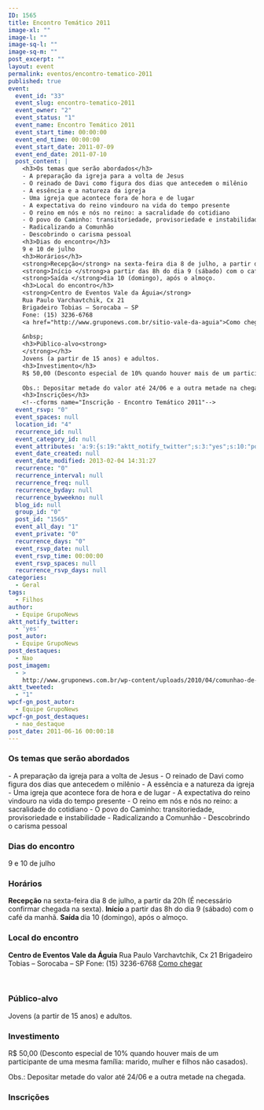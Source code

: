 ```yaml
---
ID: 1565
title: Encontro Temático 2011
image-xl: ""
image-l: ""
image-sq-l: ""
image-sq-m: ""
post_excerpt: ""
layout: event
permalink: eventos/encontro-tematico-2011
published: true
event:
  event_id: "33"
  event_slug: encontro-tematico-2011
  event_owner: "2"
  event_status: "1"
  event_name: Encontro Temático 2011
  event_start_time: 00:00:00
  event_end_time: 00:00:00
  event_start_date: 2011-07-09
  event_end_date: 2011-07-10
  post_content: |
    <h3>Os temas que serão abordados</h3>
    - A preparação da igreja para a volta de Jesus
    - O reinado de Davi como figura dos dias que antecedem o milênio
    - A essência e a natureza da igreja
    - Uma igreja que acontece fora de hora e de lugar
    - A expectativa do reino vindouro na vida do tempo presente
    - O reino em nós e nós no reino: a sacralidade do cotidiano
    - O povo do Caminho: transitoriedade, provisoriedade e instabilidade
    - Radicalizando a Comunhão
    - Descobrindo o carisma pessoal
    <h3>Dias do encontro</h3>
    9 e 10 de julho
    <h3>Horários</h3>
    <strong>Recepção</strong> na sexta-feira dia 8 de julho, a partir da 20h (É necessário confirmar chegada na sexta).
    <strong>Início </strong>a partir das 8h do dia 9 (sábado) com o café da manhã.
    <strong>Saída </strong>dia 10 (domingo), após o almoço.
    <h3>Local do encontro</h3>
    <strong>Centro de Eventos Vale da Águia</strong>
    Rua Paulo Varchavtchik, Cx 21
    Brigadeiro Tobias – Sorocaba – SP
    Fone: (15) 3236-6768
    <a href="http://www.gruponews.com.br/sitio-vale-da-aguia">Como chegar</a>
    
    &nbsp;
    <h3>Público-alvo<strong>
    </strong></h3>
    Jovens (a partir de 15 anos) e adultos.
    <h3>Investimento</h3>
    R$ 50,00 (Desconto especial de 10% quando houver mais de um participante de uma mesma família: marido, mulher e filhos não casados).
    
    Obs.: Depositar metade do valor até 24/06 e a outra metade na chegada.
    <h3>Inscrições</h3>
    <!--cforms name="Inscrição - Encontro Temático 2011"-->
  event_rsvp: "0"
  event_spaces: null
  location_id: "4"
  recurrence_id: null
  event_category_id: null
  event_attributes: 'a:9:{s:19:"aktt_notify_twitter";s:3:"yes";s:10:"post_autor";s:16:"Equipe GrupoNews";s:14:"post_destaques";s:3:"Nao";s:11:"post_imagem";s:84:"http://www.gruponews.com.br/wp-content/uploads/2010/04/comunhao-de-cada-dia.jpg";s:12:"aktt_tweeted";s:1:"1";s:18:"wpcf-gn_post_autor";s:16:"Equipe GrupoNews";s:22:"wpcf-gn_post_destaques";s:12:"nao_destaque";s:19:"wpcf-invalid-fields";s:2042:"a:3:{s:63:"wpcf-textfield-gn_post_autor-c7dd3d8d13e239d275cca93ec7d82e2c-1";a:10:{s:5:"#type";s:9:"textfield";s:3:"#id";s:63:"wpcf-textfield-gn_post_autor-c7dd3d8d13e239d275cca93ec7d82e2c-1";s:6:"#title";s:13:"Nome do Autor";s:12:"#description";s:0:"";s:5:"#name";s:19:"wpcf[gn_post_autor]";s:6:"#value";s:16:"Equipe GrupoNews";s:7:"wpcf-id";s:13:"gn_post_autor";s:9:"wpcf-slug";s:13:"gn_post_autor";s:9:"wpcf-type";s:9:"textfield";s:9:"#validate";a:1:{s:8:"required";a:3:{s:6:"active";s:1:"1";s:5:"value";s:4:"true";s:7:"message";s:23:"Coloque o nome do autor";}}}s:72:"wpcf-textfield-gn_post_imagem_credito-d05f717555498803f28a63346ee534bd-1";a:9:{s:5:"#type";s:9:"textfield";s:3:"#id";s:72:"wpcf-textfield-gn_post_imagem_credito-d05f717555498803f28a63346ee534bd-1";s:6:"#title";s:18:"Crédito da imagem";s:12:"#description";s:0:"";s:5:"#name";s:28:"wpcf[gn_post_imagem_credito]";s:6:"#value";s:0:"";s:7:"wpcf-id";s:22:"gn_post_imagem_credito";s:9:"wpcf-slug";s:22:"gn_post_imagem_credito";s:9:"wpcf-type";s:9:"textfield";}s:63:"wpcf-radio-gn_post_destaques-39403c08421ac837052265aaad556ed4-1";a:12:{s:5:"#type";s:6:"radios";s:3:"#id";s:63:"wpcf-radio-gn_post_destaques-39403c08421ac837052265aaad556ed4-1";s:6:"#title";s:28:"Opções de Destaque na Home";s:12:"#description";s:0:"";s:5:"#name";s:23:"wpcf[gn_post_destaques]";s:6:"#value";s:12:"nao_destaque";s:7:"wpcf-id";s:17:"gn_post_destaques";s:9:"wpcf-slug";s:17:"gn_post_destaques";s:9:"wpcf-type";s:5:"radio";s:14:"#default_value";s:12:"nao_destaque";s:8:"#options";a:4:{s:14:"Destaque Maior";a:2:{s:6:"#value";s:14:"destaque_maior";s:6:"#title";s:14:"Destaque Maior";}s:15:"Destaque Médio";a:2:{s:6:"#value";s:14:"destaque_medio";s:6:"#title";s:15:"Destaque Médio";}s:9:"Novidades";a:2:{s:6:"#value";s:17:"destaque_novidade";s:6:"#title";s:9:"Novidades";}s:13:"Não destacar";a:2:{s:6:"#value";s:12:"nao_destaque";s:6:"#title";s:13:"Não destacar";}}s:9:"#validate";a:1:{s:8:"required";a:3:{s:6:"active";s:1:"1";s:5:"value";s:4:"true";s:7:"message";s:19:"Escolha uma opção";}}}}";s:27:"wpcf-gn_post_imagem_credito";s:0:"";}'
  event_date_created: null
  event_date_modified: 2013-02-04 14:31:27
  recurrence: "0"
  recurrence_interval: null
  recurrence_freq: null
  recurrence_byday: null
  recurrence_byweekno: null
  blog_id: null
  group_id: "0"
  post_id: "1565"
  event_all_day: "1"
  event_private: "0"
  recurrence_days: "0"
  event_rsvp_date: null
  event_rsvp_time: 00:00:00
  event_rsvp_spaces: null
  recurrence_rsvp_days: null
categories:
  - Geral
tags:
  - Filhos
author:
  - Equipe GrupoNews
aktt_notify_twitter:
  - 'yes'
post_autor:
  - Equipe GrupoNews
post_destaques:
  - Nao
post_imagem:
  - >
    http://www.gruponews.com.br/wp-content/uploads/2010/04/comunhao-de-cada-dia.jpg
aktt_tweeted:
  - "1"
wpcf-gn_post_autor:
  - Equipe GrupoNews
wpcf-gn_post_destaques:
  - nao_destaque
post_date: 2011-06-16 00:00:18
---
```

<h3>Os temas que serão abordados</h3>
- A preparação da igreja para a volta de Jesus
- O reinado de Davi como figura dos dias que antecedem o milênio
- A essência e a natureza da igreja
- Uma igreja que acontece fora de hora e de lugar
- A expectativa do reino vindouro na vida do tempo presente
- O reino em nós e nós no reino: a sacralidade do cotidiano
- O povo do Caminho: transitoriedade, provisoriedade e instabilidade
- Radicalizando a Comunhão
- Descobrindo o carisma pessoal
<h3>Dias do encontro</h3>
9 e 10 de julho
<h3>Horários</h3>
<strong>Recepção</strong> na sexta-feira dia 8 de julho, a partir da 20h (É necessário confirmar chegada na sexta).
<strong>Início </strong>a partir das 8h do dia 9 (sábado) com o café da manhã.
<strong>Saída </strong>dia 10 (domingo), após o almoço.
<h3>Local do encontro</h3>
<strong>Centro de Eventos Vale da Águia</strong>
Rua Paulo Varchavtchik, Cx 21
Brigadeiro Tobias – Sorocaba – SP
Fone: (15) 3236-6768
<a href="http://www.gruponews.com.br/sitio-vale-da-aguia">Como chegar</a>

&nbsp;
<h3>Público-alvo<strong>
</strong></h3>
Jovens (a partir de 15 anos) e adultos.
<h3>Investimento</h3>
R$ 50,00 (Desconto especial de 10% quando houver mais de um participante de uma mesma família: marido, mulher e filhos não casados).

Obs.: Depositar metade do valor até 24/06 e a outra metade na chegada.
<h3>Inscrições</h3>
<!--cforms name="Inscrição - Encontro Temático 2011"-->